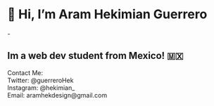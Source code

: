 <h1>👋 Hi, I’m Aram Hekimian Guerrero</h1>
- <h2>Im a web dev student from Mexico! 🇲🇽</h2>
Contact Me: <br>
Twitter: @guerreroHek <br>
Instagram: @hekimian_ <br>
Email: aramhekdesign@gmail.com

<!---
Hekimianz/Hekimianz is a ✨ special ✨ repository because its `README.md` (this file) appears on your GitHub profile.
You can click the Preview link to take a look at your changes.
--->
